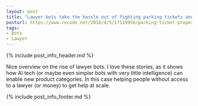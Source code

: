 ```yaml
---
layout: post
title: "Lawyer bots take the hassle out of fighting parking tickets and property taxes — and could cost local governments real revenue"
posturl: https://www.recode.net/2018/4/5/17119956/parking-ticket-property-tax-revenue
tags:
- Bots
- Lawyer
---
```


{% include post_info_header.md %}

Nice overview on the rise of lawyer bots. I love these stories, as it shows how AI tech (or maybe even simpler bots with very little intelligence) can enable new product categories. In this case helping people without access to a lawyer (or money) to get help at scale.

<!--more-->
{% include post_info_footer.md %}

